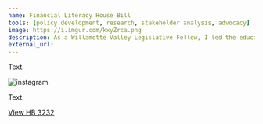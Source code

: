 ```yaml
---
name: Financial Literacy House Bill
tools: [policy development, research, stakeholder analysis, advocacy]
image: https://i.imgur.com/kxyZrca.png
description: As a Willamette Valley Legislative Fellow, I led the education policy group in developing a financial literacy policy concept, which resulted in our idea becoming an Oregon house bill during the 2021 session.
external_url: 
---
```


Text.


![instagram](https://i.imgur.com/kxyZrca.png)


Text.


<p class="text-center">

<a class="btn btn-outline-primary" href="https://olis.oregonlegislature.gov/liz/2021R1/Measures/Overview/HB3232" target="_blank" role="button">View HB 3232</a> 
  
</p>
